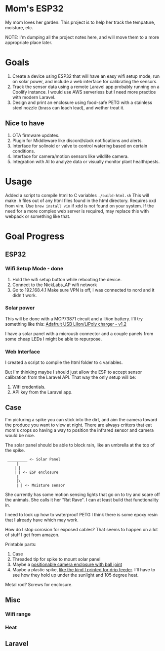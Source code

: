 # Mom's ESP32
My mom loves her garden. This project is to help her track the tempature, moisture, etc.

NOTE: I'm dumping all the project notes here, and will move them to a more appropriate place later.

# Goals
1. Create a device using ESP32 that will have an easy wifi setup mode, run on solar power, and include a web interface for calibrating the sensors.
2. Track the sensor data using a remote Laravel app probably running on a Coolify instance. I would use AWS serverless but I need more practice with modern Laravel.
3. Design and print an enclosure using food-safe PETG with a stainless steel nozzle (brass can leach lead), and wether treat it.

## Nice to have
1. OTA firmware updates.
2. Plugin for Middleware like discord/slack notifications and alerts.
3. Interface for solinoid or valve to control watering based on certain conditions.
4. Interface for camera/motion sensors like wildlife camera.
5. Integration with AI to analyze data or visually monitor plant health/pests.

# Usage
Added a script to compile html to C variables `./build-html.sh` This will make .h files out of any html files found in the html directory. Requires xxd from vim. Use `brew install vim` if xdd is not found on your system. If the need for a more complex web server is required, may replace this with webpack or something like that.

# Goal Progress
## ESP32
### Wifi Setup Mode - done
1. Hold the wifi setup button while rebooting the device.
2. Connect to the NickLabs_AP wifi network
3. Go to 192.168.4.1
Make sure VPN is off, I was connected to nord and it didn't work.

### Solar power
This will be done with a MCP73871 circuit and a li/ion battery. I'll try something like this: [Adafruit USB LiIon/LiPoly charger - v1.2](https://www.adafruit.com/product/259)

I have a solar panel with a microusb connector and a couple panels from some cheap LEDs I might be able to repurpose.

### Web Interface

I created a script to compile the html folder to c variables.

But I'm thinking maybe I should just allow the ESP to accept sensor calibration from the Laravel API. That way the only setup will be:

1. Wifi credentials.
2. API key from the Laravel app.

## Case
I'm picturing a spike you can stick into the dirt, and aim the camera toward the produce you want to view at night. There are always critters that eat mom's crops so having a way to position the infrared sensor and camera would be nice.

The solar panel should be able to block rain, like an umbrella at the top of the spike.
```
 _________ <- Solar Panel
     |
    | |
    | | <- ESP enclosure
     |
     |\
     | | <- Moisture sensor
```
She currently has some motion sensing lights that go on to try and scare off the animals. She calls it her "Rat Rave". I can at least build that functionality in.

I need to look up how to waterproof PETG I think there is some epoxy resin that I already have which may work.

How do I stop corosion for exposed cables? That seems to happen on a lot of stuff I get from amazon.

Printable parts:
1. Case
2. Threaded tip for spike to mount solar panel
3. Maybe a [positionable camera enclosure with ball joint](https://www.thingiverse.com/thing:3652452)
4. Maybe a plastic spike, [like the kind I printed for drip feeder](https://www.thingiverse.com/thing:26459). I'll have to see how they hold up under the sunlight and 105 degree heat.

Metal rod?
Screws for enclosure.

## Misc

### Wifi range
### Heat

## Laravel
